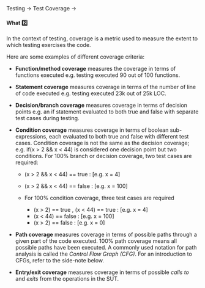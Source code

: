 <link rel="stylesheet" href="{{baseUrl}}/css/textbook.css">

<div class="website-content">

<div id="path">Testing &rarr; Test Coverage &rarr;</div>

<div id="title">

#### What :two:

</div>

<div id="body">

In the context of testing, coverage is a metric used to measure the extent to which testing exercises the code.

Here are some examples of different coverage criteria:

* **Function/method coverage** measures the coverage in terms of functions executed e.g. testing executed 90 out of 100 functions.
* **Statement coverage** measures coverage in terms of the number of line of code executed e.g. testing executed 23k out of 25k LOC.
* **Decision/branch coverage** measures coverage in terms of decision points e.g. an if statement evaluated to both true and false with separate test cases during testing.
* **Condition coverage** measures coverage in terms of boolean sub-expressions, each evaluated to both true and false with different test cases. Condition coverage is not the same as the decision coverage; e.g. if(x > 2 && x < 44) is considered one decision point but two conditions. For 100% branch or decision coverage, two test cases are required:

  * (x > 2 && x < 44) == true :  [e.g. x = 4]
  * (x > 2 && x < 44) == false :  [e.g. x = 100]
  * For 100% condition coverage, three test cases are required

    * (x > 2) == true , (x < 44) == true : [e.g. x = 4]
    * (x < 44) == false : [e.g. x = 100]
    * (x > 2) == false : [e.g. x = 0]

* **Path coverage** measures coverage in terms of possible paths through a given part of the code executed. 100% path coverage means all possible paths have been executed. A commonly used notation for path analysis is called the _Control Flow Graph (CFG)_. For an introduction to CFGs, refer to the side-note below.
* **Entry/exit coverage** measures coverage in terms of possible _calls to_ and _exits_ from the operations in the SUT.

</div>

<div id="extras">

<include src="exercises.md" />

<div>

</div>
